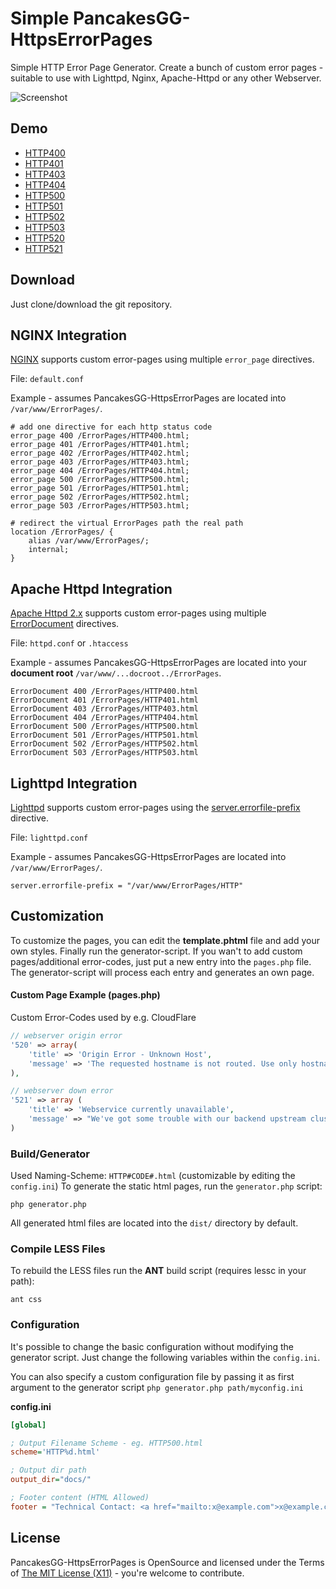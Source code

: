 # Simple PancakesGG-HttpsErrorPages #
Simple HTTP Error Page Generator. Create a bunch of custom error pages - suitable to use with Lighttpd, Nginx, Apache-Httpd or any other Webserver.

![Screenshot](https://raw.githubusercontent.com/colterd/PancakesGG-HttpsErrorPages/master/assets/screenshot1.png)

## Demo ##
* [HTTP400](https://colterd.github.io/PancakesGG-HttpsErrorPages/HTTP400.html)
* [HTTP401](https://colterd.github.io/PancakesGG-HttpsErrorPages/HTTP401.html)
* [HTTP403](https://colterd.github.io/PancakesGG-HttpsErrorPages/HTTP403.html)
* [HTTP404](https://colterd.github.io/PancakesGG-HttpsErrorPages/HTTP404.html)
* [HTTP500](https://colterd.github.io/PancakesGG-HttpsErrorPages/HTTP500.html)
* [HTTP501](https://colterd.github.io/PancakesGG-HttpsErrorPages/HTTP501.html)
* [HTTP502](https://colterd.github.io/PancakesGG-HttpsErrorPages/HTTP502.html)
* [HTTP503](https://colterd.github.io/PancakesGG-HttpsErrorPages/HTTP503.html)
* [HTTP520](https://colterd.github.io/PancakesGG-HttpsErrorPages/HTTP520.html)
* [HTTP521](https://colterd.github.io/PancakesGG-HttpsErrorPages/HTTP521.html)

## Download ##
Just clone/download the git repository.

## NGINX Integration ##

[NGINX](http://nginx.org/en/docs/http/ngx_http_core_module.html#error_page) supports custom error-pages using multiple `error_page` directives.

File: `default.conf`

Example - assumes PancakesGG-HttpsErrorPages are located into `/var/www/ErrorPages/`.

```nginx
# add one directive for each http status code
error_page 400 /ErrorPages/HTTP400.html;
error_page 401 /ErrorPages/HTTP401.html;
error_page 402 /ErrorPages/HTTP402.html;
error_page 403 /ErrorPages/HTTP403.html;
error_page 404 /ErrorPages/HTTP404.html;
error_page 500 /ErrorPages/HTTP500.html;
error_page 501 /ErrorPages/HTTP501.html;
error_page 502 /ErrorPages/HTTP502.html;
error_page 503 /ErrorPages/HTTP503.html;

# redirect the virtual ErrorPages path the real path
location /ErrorPages/ {
    alias /var/www/ErrorPages/;
    internal;
}
```

## Apache Httpd Integration ##
[Apache Httpd 2.x](http://httpd.apache.org/) supports custom error-pages using multiple [ErrorDocument](http://httpd.apache.org/docs/2.4/mod/core.html#errordocument) directives.

File: `httpd.conf` or `.htaccess`

Example - assumes PancakesGG-HttpsErrorPages are located into your **document root** `/var/www/...docroot../ErrorPages`.

```ApacheConf
ErrorDocument 400 /ErrorPages/HTTP400.html
ErrorDocument 401 /ErrorPages/HTTP401.html
ErrorDocument 403 /ErrorPages/HTTP403.html
ErrorDocument 404 /ErrorPages/HTTP404.html
ErrorDocument 500 /ErrorPages/HTTP500.html
ErrorDocument 501 /ErrorPages/HTTP501.html
ErrorDocument 502 /ErrorPages/HTTP502.html
ErrorDocument 503 /ErrorPages/HTTP503.html
```

## Lighttpd Integration ##

[Lighttpd](http://www.lighttpd.net/) supports custom error-pages using the [server.errorfile-prefix](http://redmine.lighttpd.net/projects/lighttpd/wiki/Server_errorfile-prefixDetails) directive.

File: `lighttpd.conf`

Example - assumes PancakesGG-HttpsErrorPages are located into `/var/www/ErrorPages/`.

```ApacheConf
server.errorfile-prefix = "/var/www/ErrorPages/HTTP"
```

## Customization ##
To customize the pages, you can edit the **template.phtml** file and add your own styles. Finally run the generator-script.
If you wan't to add custom pages/additional error-codes, just put a new entry into the `pages.php` file. The generator-script will process each entry and generates an own page.

#### Custom Page Example (pages.php) ####

Custom Error-Codes used by e.g. CloudFlare

```php
// webserver origin error
'520' => array(
    'title' => 'Origin Error - Unknown Host',
    'message' => 'The requested hostname is not routed. Use only hostnames to access resources.'
),

// webserver down error
'521' => array (
    'title' => 'Webservice currently unavailable',
    'message' => "We've got some trouble with our backend upstream cluster.\nOur service team has been dispatched to bring it back online."
)
```

### Build/Generator ###
Used Naming-Scheme: `HTTP#CODE#.html` (customizable by editing the `config.ini`)
To generate the static html pages, run the `generator.php` script:

```shell
php generator.php
```

All generated html files are located into the `dist/` directory by default.

### Compile LESS Files ###
To rebuild the LESS files run the **ANT** build script (requires lessc in your path):

```shell
ant css
```


### Configuration ###

It's possible to change the basic configuration without modifying the generator script. Just change the following variables within the `config.ini`.

You can also specify a custom configuration file by passing it as first argument to the generator script `php generator.php path/myconfig.ini`

**config.ini**

```ini
[global]

; Output Filename Scheme - eg. HTTP500.html
scheme='HTTP%d.html'

; Output dir path
output_dir="docs/"

; Footer content (HTML Allowed)
footer = "Technical Contact: <a href="mailto:x@example.com">x@example.com</a>"
```

## License ##
PancakesGG-HttpsErrorPages is OpenSource and licensed under the Terms of [The MIT License (X11)](http://opensource.org/licenses/MIT) - you're welcome to contribute.
